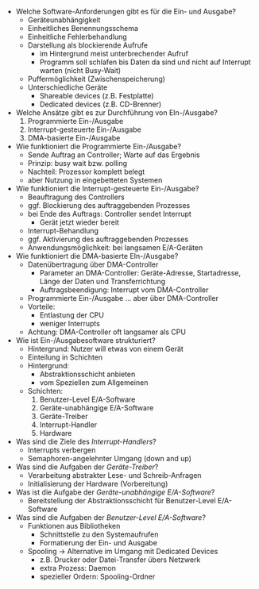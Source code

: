- Welche Software-Anforderungen gibt es für die Ein- und Ausgabe?
	- Geräteunabhängigkeit
	- Einheitliches Benennungsschema
	- Einheitliche Fehlerbehandlung
	- Darstellung als blockierende Aufrufe
		- im Hintergrund meist unterbrechender Aufruf
		- Programm soll schlafen bis Daten da sind und nicht auf Interrupt warten (nicht Busy-Wait)
	- Puffermöglichkeit (Zwischenspeicherung)
	- Unterschiedliche Geräte
		- Shareable devices (z.B. Festplatte)
		- Dedicated devices (z.B. CD-Brenner)
- Welche Ansätze gibt es zur Durchführung von EIn-/Ausgabe?
	1. Programmierte Ein-/Ausgabe
	2. Interrupt-gesteuerte Ein-/Ausgabe
	3. DMA-basierte Ein-/Ausgabe
- Wie funktioniert die Programmierte Ein-/Ausgabe?
	- Sende Auftrag an Controller; Warte auf das Ergebnis 
	- Prinzip: busy wait bzw. polling 
	- Nachteil: Prozessor komplett belegt 
	- aber Nutzung in eingebetteten Systemen
- Wie funktioniert die Interrupt-gesteuerte Ein-/Ausgabe?
	- Beauftragung des Controllers 
	- ggf. Blockierung des auftraggebenden Prozesses 
	- bei Ende des Auftrags: Controller sendet Interrupt 
		- Gerät jetzt wieder bereit 
	- Interrupt-Behandlung 
	- ggf. Aktivierung des auftraggebenden Prozesses 
	- Anwendungsmöglichkeit: bei langsamen E/A-Geräten
- Wie funktioniert die DMA-basierte EIn-/Ausgabe?
	- Datenübertragung über DMA-Controller 
		- Parameter an DMA-Controller: Geräte-Adresse, Startadresse, Länge der Daten und Transferrichtung 
		- Auftragsbeendigung: Interrupt vom DMA-Controller 
	- Programmierte Ein-/Ausgabe … aber über DMA-Controller 
	- Vorteile: 
		- Entlastung der CPU 
		- weniger Interrupts 
	- Achtung: DMA-Controller oft langsamer als CPU
- Wie ist Ein-/Ausgabesoftware strukturiert?
	- Hintergrund: Nutzer will etwas von einem Gerät
	- Einteilung in Schichten
	- Hintergrund:
		- Abstraktionsschicht anbieten
		- vom Speziellen zum Allgemeinen
	- Schichten:
		1. Benutzer-Level E/A-Software
		2. Geräte-unabhängige E/A-Software
		3. Geräte-Treiber
		4. Interrupt-Handler
		5. Hardware
- Was sind die Ziele des *Interrupt-Handlers*?
	- Interrupts verbergen
	- Semaphoren-angelehnter Umgang (down and up)
- Was sind die Aufgaben der *Geräte-Treiber*?
	- Verarbeitung abstrakter Lese- und Schreib-Anfragen
	- Initialisierung der Hardware (Vorbereitung)
- Was ist die Aufgabe der *Geräte-unabhängige E/A-Software*?
	- Bereitstellung der Abstraktionsschicht für Benutzer-Level E/A-Software
- Was sind die Aufgaben der *Benutzer-Level E/A-Software*?
	- Funktionen aus Bibliotheken
		- Schnittstelle zu den Systemaufrufen
		- Formatierung der Ein- und Ausgabe
	- Spooling -> Alternative im Umgang mit Dedicated Devices
		- z.B. Drucker oder Datei-Transfer übers Netzwerk
		- extra Prozess: Daemon
		- spezieller Ordern: Spooling-Ordner